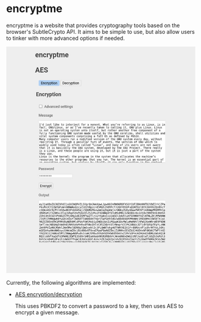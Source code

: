 # encryptme

encryptme is a website that provides cryptography tools based on the browser's SubtleCrypto API.
It aims to be simple to use, but also allow users to tinker with more advanced options if needed.

![AES encryption page](./media/aes_enc.jpg)

Currently, the following algorithms are implemented:

* [AES encryption/decryption](https://dogeystamp.github.io/encryptme/aes.html)

	This uses PBKDF2 to convert a password to a key, then uses AES
	to encrypt a given message.

